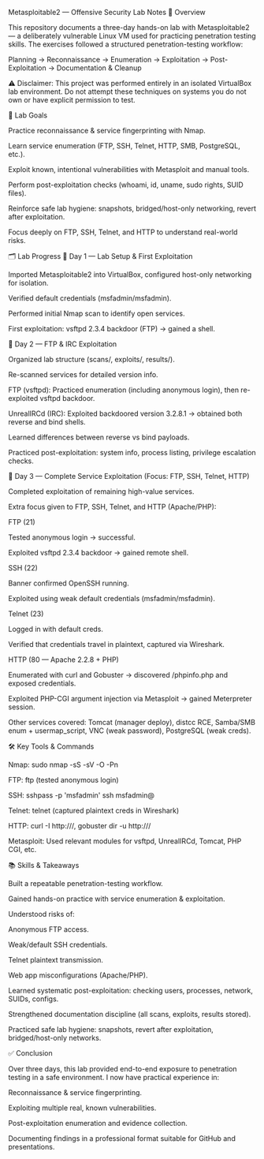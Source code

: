Metasploitable2 — Offensive Security Lab Notes
📖 Overview

This repository documents a three-day hands-on lab with Metasploitable2 — a deliberately vulnerable Linux VM used for practicing penetration testing skills.
The exercises followed a structured penetration-testing workflow:

Planning → Reconnaissance → Enumeration → Exploitation → Post-Exploitation → Documentation & Cleanup

⚠️ Disclaimer: This project was performed entirely in an isolated VirtualBox lab environment. Do not attempt these techniques on systems you do not own or have explicit permission to test.

🎯 Lab Goals

Practice reconnaissance & service fingerprinting with Nmap.

Learn service enumeration (FTP, SSH, Telnet, HTTP, SMB, PostgreSQL, etc.).

Exploit known, intentional vulnerabilities with Metasploit and manual tools.

Perform post-exploitation checks (whoami, id, uname, sudo rights, SUID files).

Reinforce safe lab hygiene: snapshots, bridged/host-only networking, revert after exploitation.

Focus deeply on FTP, SSH, Telnet, and HTTP to understand real-world risks.

🗂️ Lab Progress
🔹 Day 1 — Lab Setup & First Exploitation

Imported Metasploitable2 into VirtualBox, configured host-only networking for isolation.

Verified default credentials (msfadmin/msfadmin).

Performed initial Nmap scan to identify open services.

First exploitation: vsftpd 2.3.4 backdoor (FTP) → gained a shell.

🔹 Day 2 — FTP & IRC Exploitation

Organized lab structure (scans/, exploits/, results/).

Re-scanned services for detailed version info.

FTP (vsftpd): Practiced enumeration (including anonymous login), then re-exploited vsftpd backdoor.

UnrealIRCd (IRC): Exploited backdoored version 3.2.8.1 → obtained both reverse and bind shells.

Learned differences between reverse vs bind payloads.

Practiced post-exploitation: system info, process listing, privilege escalation checks.

🔹 Day 3 — Complete Service Exploitation (Focus: FTP, SSH, Telnet, HTTP)

Completed exploitation of remaining high-value services.

Extra focus given to FTP, SSH, Telnet, and HTTP (Apache/PHP):

FTP (21)

Tested anonymous login → successful.

Exploited vsftpd 2.3.4 backdoor → gained remote shell.

SSH (22)

Banner confirmed OpenSSH running.

Exploited using weak default credentials (msfadmin/msfadmin).

Telnet (23)

Logged in with default creds.

Verified that credentials travel in plaintext, captured via Wireshark.

HTTP (80 — Apache 2.2.8 + PHP)

Enumerated with curl and Gobuster → discovered /phpinfo.php and exposed credentials.

Exploited PHP-CGI argument injection via Metasploit → gained Meterpreter session.

Other services covered: Tomcat (manager deploy), distcc RCE, Samba/SMB enum + usermap_script, VNC (weak password), PostgreSQL (weak creds).

🛠️ Key Tools & Commands

Nmap: sudo nmap -sS -sV -O -Pn <TARGET>

FTP: ftp <TARGET> (tested anonymous login)

SSH: sshpass -p 'msfadmin' ssh msfadmin@<TARGET>

Telnet: telnet <TARGET> (captured plaintext creds in Wireshark)

HTTP: curl -I http://<TARGET>/, gobuster dir -u http://<TARGET>/

Metasploit: Used relevant modules for vsftpd, UnrealIRCd, Tomcat, PHP CGI, etc.

📚 Skills & Takeaways

Built a repeatable penetration-testing workflow.

Gained hands-on practice with service enumeration & exploitation.

Understood risks of:

Anonymous FTP access.

Weak/default SSH credentials.

Telnet plaintext transmission.

Web app misconfigurations (Apache/PHP).

Learned systematic post-exploitation: checking users, processes, network, SUIDs, configs.

Strengthened documentation discipline (all scans, exploits, results stored).

Practiced safe lab hygiene: snapshots, revert after exploitation, bridged/host-only networks.

✅ Conclusion

Over three days, this lab provided end-to-end exposure to penetration testing in a safe environment.
I now have practical experience in:

Reconnaissance & service fingerprinting.

Exploiting multiple real, known vulnerabilities.

Post-exploitation enumeration and evidence collection.

Documenting findings in a professional format suitable for GitHub and presentations.

